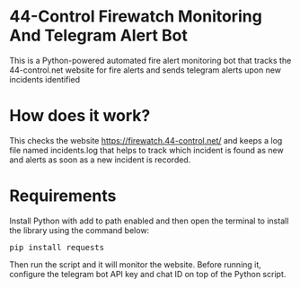 # 44-Control Firewatch Monitoring And Telegram Alert Bot
This is a Python-powered automated fire alert monitoring bot that tracks the 44-control.net website for fire alerts and sends telegram alerts upon new incidents identified

# How does it work?
This checks the website https://firewatch.44-control.net/ and keeps a log file named incidents.log that helps to track which incident is found as new and alerts as soon as a new incident is recorded.

# Requirements
Install Python with add to path enabled and then open the terminal to install the library using the command below:
<pre>pip install requests</pre>
Then run the script and it will monitor the website. Before running it, configure the telegram bot API key and chat ID on top of the Python script.
